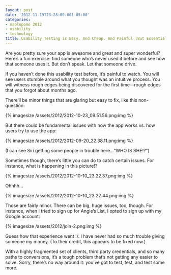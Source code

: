 ```yaml
---
layout: post
date: '2012-11-19T23:28:00.001-05:00'
categories:
- nablopomo 2012
- usability
- technology
title: Usability Testing is Easy. And Cheap. And Painful (But Essential!)
---
```


Are you pretty sure your app is awesome and great and super wonderful? Here’s a fun exercise: find someone who’s never used it before and see how that someone uses it. But don’t speak. Let that someone drive.

If you haven’t done this usability test before, it’s painful to watch. You will see users stumble around what you thought was an intuitive process. You will witness rough edges being discovered for the first time—rough edges that you forgot about months ago.

There’ll be minor things that are glaring but easy to fix, like this non-question: 

{% imagesize /assets/2012/2012-10-23_09.51.56.png:img %}

But there could be fundamental issues with how the app works vs. how users try to use the app:

{% imagesize /assets/2012/2012-09-20_22.38.11.png:img %}

(I can see Siri getting some people in trouble here...“WHO IS SHE!?”)

Sometimes though, there’s little you can do to catch certain issues. For instance, what is happening in this picture!?

{% imagesize /assets/2012/2012-10-10_23.22.37.png:img %}

Ohhhh...

{% imagesize /assets/2012/2012-10-10_23.22.44.png:img %}

Those are fairly minor. There can be big, huge issues, too, though. For instance, when I tried to sign up for Angie’s List, I opted to sign up with my Google account:

{% imagesize /assets/2012/join-2.png:img %}

Guess how that experience went :/. I have never had so much trouble giving someone my money. (To their credit, this appears to be fixed now.)

With a highly fragmented set of clients, third party credentials, and so many paths to conversions, it’s a tough problem that’s not getting any easier to solve. Sorry, there’s no way around it: you’ve got to test, test, and test some more.